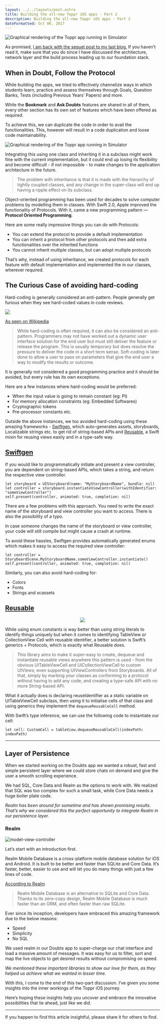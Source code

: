 ```yaml
---
layout: ../../layouts/post.astro
title: Building the all-new Toppr iOS apps - Part 2
description: Building the all-new Toppr iOS apps - Part 2
dateFormatted: Oct 06, 2017
---
```


![Graphical rendering of the Toppr app running in Simulator](/assets/images/posts/toppr-dev-overview.webp)

As promised, [I am back with the sequel post to my last blog.](/post/building-all-new-toppr-ios-apps) If you haven’t read it, make sure that you do since I have discussed the architecture, network layer and the build process leading up to our foundation stack.

## When in Doubt, Follow the Protocol

While building the apps, we tried to effectively channelize ways in which students learn, practice and assess themselves through Goals, Question Banks, Tests (including Previous Years’ Papers) and more.

While the **Bookmark** and **Ask Doubts** features are shared in all of them, every other section has its own set of features which have been offered as required.

To achieve this, we can duplicate the code in order to avail the functionalities. This, however will result in a code duplication and loose code maintainability.

![Graphical rendering of the Toppr app running in Simulator](/assets/images/posts/lotr.webp)

Integrating this using one class and inheriting it in a subclass might work fine with the current implementation, but it could end up losing its flexibility and become difficult - if not impossible - to make changes to the application architecture in the future.

> The problem with inheritance is that it is made with the hierarchy of tightly coupled classes, and any change in the super-class will end up having a ripple effect on its subclass.

Object-oriented programming has been used for decades to solve computer problems by modelling them in classes. With Swift 2.0, Apple improved the functionality of Protocols. With it, came a new programming pattern — **Protocol Oriented Programming**.

Here are some really impressive things you can do with Protocols:

- You can extend the protocol to provide a default implementation
- You can inherit a protocol from other protocols and then add extra functionalities over the inherited functions
- You cannot inherit multiple classes, but can adopt multiple protocols

That’s why, instead of using inheritance, we created protocols for each feature with default implementation and implemented the in our classes, wherever required.

## The Curious Case of avoiding hard-coding

Hard-coding is generally considered an anti-pattern. People generally get furious when they see hard-coded values in code reviews.

![](/assets/images/posts/sparta.webp)

[As seen on Wikipedia](https://en.wikipedia.org/wiki/Hard_coding)

> While hard-coding is often required, it can also be considered an anti-pattern. Programmers may not have worked out a dynamic user interface solution for the end user but must still deliver the feature or release the program. This is usually temporary but does resolve the pressure to deliver the code in a short term sense. Soft-coding is later done to allow a user to pass on parameters that give the end user a way to modify the results or outcome.

It is generally not considered a good programming practice and it should be avoided, but every rule has its own exceptions.

Here are a few instances where hard-coding would be preferred:

- When the input value is going to remain constant (eg: PI)
- For memory allocation constraints (eg: Embedded Softwares)
- Cryptographic tokens
- Pre-processor constants etc.

Outside the above instances, we too avoided hard-coding using these amazing frameworks - [Swiftgen](https://github.com/SwiftGen/SwiftGen), which auto-generates assets, storyboards, Localizable strings etc. to get rid of string-based APIs and [Reusable](https://github.com/AliSoftware/Reusable), a Swift mixin for reusing views easily and in a type-safe way.

## [Swiftgen](https://github.com/SwiftGen/SwiftGen)

If you would like to programmatically initiate and present a view controller, you are dependent on string-based APIs, which takes a string, and return the respective view controller.

```
let storyboard = UIStoryboard(name: "MyStoryboardName", bundle: nil)
let controller = storyboard.instantiateViewController(withIdentifier: "someViewController")
self.present(controller, animated: true, completion: nil)
```

There are a few problems with this approach. You need to write the exact name of the storyboard and view controller you want to access. There is also the possibility of a typo.

In case someone changes the name of the storyboard or view controller, your code will still compile but might cause a crash at runtime.

To avoid these hassles, Swiftgen provides automatically generated enums which makes it easy to access the required view controller:

```
let controller = StoryboardScene.MyStoryboardName.someViewController.instantiate()
self.present(controller, animated: true, completion: nil)
```

Similarly, you can also avoid hard-coding for:

- Colors
- Fonts
- Strings and xcassets

## [Reusable](https://github.com/AliSoftware/Reusable)

<p align="center" width="100%">
    <img src="/assets/images/posts/reusable.webp">
</p>

While using enum constants is way better than using string literals to identify things uniquely but when it comes to identifying TableView or CollectionView Cell with reusable identifier, a better solution is Swift’s generics + Protocols, which is exactly what Reusable does.

> This library aims to make it super-easy to create, dequeue and instantiate reusable views anywhere this pattern is used - from the obvious UITableViewCell and UICollectionViewCell to custom UIViews; even supporting UIViewControllers from Storyboards.
> All of that, simply by marking your classes as conforming to a protocol without having to add any code, and creating a type-safe API with no more String-based API.

What it actually does is declaring reuseIdentifier as a static variable on UITableViewCell subclass, then using it to initialise cells of that class and using generics they implement the `dequeueReusableCell` method.

With Swift’s type inference, we can use the following code to instantiate our cell:

```
let cell: CustomCell = tableView.dequeueReusableCell(indexPath: indexPath)
```

---

## Layer of Persistence

When we started working on the Doubts app we wanted a robust, fast and simple persistent layer where we could store chats on demand and give the user a smooth scrolling experience.

We had SQL, Core Data and Realm as the options to work with. We realized that SQL was too complex for such a small task, while Core Data needs a huge boiler plate code.

_Realm has been around for sometime and has shown promising results. That’s why we considered this the perfect opportunity to integrate Realm in our persistence layer._

### Realm

![model-view-controller](/assets/images/posts/realm.webp)

Let’s start with an introduction first.

Realm Mobile Database is a cross-platform mobile database solution for iOS and Android. It is built to be better and faster than SQLite and Core Data. It’s faster, better, easier to use and will let you do many things with just a few lines of code.

[According to Realm](https://realm.io/products/realm-mobile-database/)

> Realm Mobile Database is an alternative to SQLite and Core Data. Thanks to its zero-copy design, Realm Mobile Database is much faster than an ORM, and often faster than raw SQLite.

Ever since its inception, developers have embraced this amazing framework due to the below reasons:

- Speed
- Simplicity
- No SQL

We used realm in our Doubts app to super-charge our chat interface and load a massive amount of messages. It was easy for us to filter, sort and map the live objects to get desired results without compromising on speed.

_We mentioned these important libraries to show our love for them, as they helped us achieve what we wanted in lesser time._

With this, I come to the end of this two-part discussion. I’ve given you some insights into the inner workings of the Toppr iOS journey.

Here’s hoping these insights help you uncover and embrace the innovative possibilities that lie ahead, just like we did.

---

If you happen to find this article insightful, please share it for others to find.
